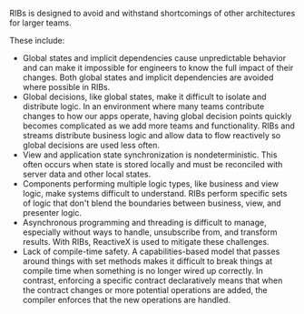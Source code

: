 RIBs is designed to avoid and withstand shortcomings of other architectures for larger teams.

These include:
* Global states and implicit dependencies cause unpredictable behavior and can make it impossible for engineers to know the full impact of their changes. Both global states and implicit dependencies are avoided where possible in RIBs.
* Global decisions, like global states, make it difficult to isolate and distribute logic. In an environment where many teams contribute changes to how our apps operate, having global decision points quickly becomes complicated as we add more teams and functionality. RIBs and streams distribute business logic and allow data to flow reactively so global decisions are used less often.
* View and application state synchronization is nondeterministic. This often occurs when state is stored locally and must be reconciled with server data and other local states.
* Components performing multiple logic types, like business and view logic, make systems difficult to understand.  RIBs perform specific sets of logic that don't blend the boundaries between business, view, and presenter logic.
* Asynchronous programming and threading is difficult to manage, especially without ways to handle, unsubscribe from, and transform results. With RIBs, ReactiveX is used to mitigate these challenges.
* Lack of compile-time safety. A capabilities-based model that passes around things with set methods makes it difficult to break things at compile time when something is no longer wired up correctly. In contrast, enforcing a specific contract declaratively means that when the contract changes or more potential operations are added, the compiler enforces that the new operations are handled.